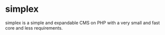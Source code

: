 simplex
=======

simplex is a simple and expandable CMS on PHP with a very small and fast core and less requirements.
